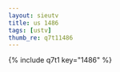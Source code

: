 ```yaml
--- 
layout: sieutv
title: us 1486
tags: [ustv]
thumb_re: q7t11486
---
```

{% include q7t1 key="1486" %} 
